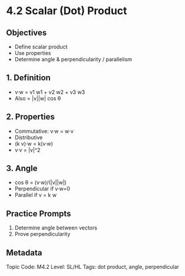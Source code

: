 # 4.2 Scalar (Dot) Product

## Objectives
- Define scalar product
- Use properties
- Determine angle & perpendicularity / parallelism

## 1. Definition
- v·w = v1 w1 + v2 w2 + v3 w3
- Also = |v||w| cos θ

## 2. Properties
- Commutative: v·w = w·v
- Distributive
- (k v)·w = k(v·w)
- v·v = |v|^2

## 3. Angle
- cos θ = (v·w)/(|v||w|)
- Perpendicular if v·w=0
- Parallel if v = k w

## Practice Prompts
1. Determine angle between vectors
2. Prove perpendicularity

## Metadata
Topic Code: M4.2
Level: SL/HL
Tags: dot product, angle, perpendicular
